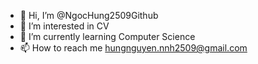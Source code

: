 - 👋 Hi, I’m @NgocHung2509Github
- 👀 I’m interested in CV
- 🌱 I’m currently learning Computer Science
- 📫 How to reach me hungnguyen.nnh2509@gmail.com

<!---
NgocHung2509Github/NgocHung2509Github is a ✨ special ✨ repository because its `README.md` (this file) appears on your GitHub profile.
You can click the Preview link to take a look at your changes.
--->
